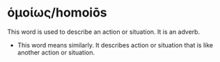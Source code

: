 # ὁμοίως/homoiōs
This word is used to describe an action or situation. It is an adverb.
* This word means similarly. It describes action or situation that is like another action or situation.
